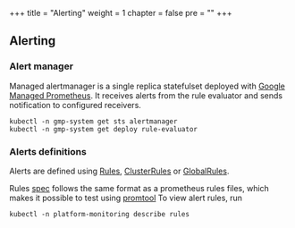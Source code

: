 +++
title = "Alerting"
weight = 1
chapter = false
pre = ""
+++

## Alerting

### Alert manager

Managed alertmanager is a single replica statefulset deployed with [Google Managed Prometheus](https://cloud.google.com/stackdriver/docs/managed-prometheus). 
It receives alerts from the rule evaluator and sends notification to configured receivers.

```
kubectl -n gmp-system get sts alertmanager 
kubectl -n gmp-system get deploy rule-evaluator
```

### Alerts definitions

Alerts are defined using [Rules](https://github.com/GoogleCloudPlatform/prometheus-engine/blob/v0.7.4/doc/api.md#rules), [ClusterRules](https://github.com/GoogleCloudPlatform/prometheus-engine/blob/v0.7.4/doc/api.md#clusterrules) or [GlobalRules](https://github.com/GoogleCloudPlatform/prometheus-engine/blob/v0.7.4/doc/api.md#globalrules).

Rules [spec](https://github.com/GoogleCloudPlatform/prometheus-engine/blob/v0.7.4/doc/api.md#rulesspec) follows the same format as a prometheus rules files,
which makes it possible to test using [promtool](https://prometheus.io/docs/prometheus/latest/configuration/unit_testing_rules/) 
To view alert rules, run
```
kubectl -n platform-monitoring describe rules
```
